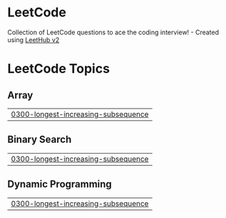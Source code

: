 # LeetCode
Collection of LeetCode questions to ace the coding interview! - Created using [LeetHub v2](https://github.com/arunbhardwaj/LeetHub-2.0)

<!---LeetCode Topics Start-->
# LeetCode Topics
## Array
|  |
| ------- |
| [0300-longest-increasing-subsequence](https://github.com/suminleeme/LeetCode/tree/master/0300-longest-increasing-subsequence) |
## Binary Search
|  |
| ------- |
| [0300-longest-increasing-subsequence](https://github.com/suminleeme/LeetCode/tree/master/0300-longest-increasing-subsequence) |
## Dynamic Programming
|  |
| ------- |
| [0300-longest-increasing-subsequence](https://github.com/suminleeme/LeetCode/tree/master/0300-longest-increasing-subsequence) |
<!---LeetCode Topics End-->